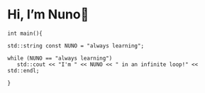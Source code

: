# Hi, I’m Nuno👋

	int main(){
 
    std::string const NUNO = "always learning";
		
    while (NUNO == "always learning")
       std::cout << "I'm " << NUNO << " in an infinite loop!" << std::endl;
			 
	}


